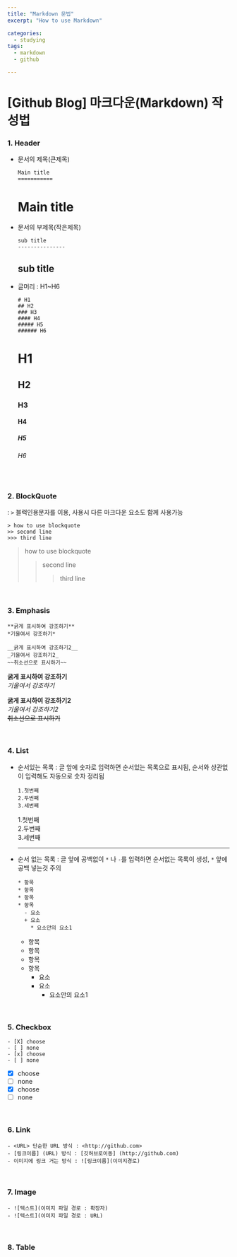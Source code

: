 ```yaml
---
title: "Markdown 문법"
excerpt: "How to use Markdown"

categories:
  - studying
tags:
  - markdown
  - github

---
```


[Github Blog] 마크다운(Markdown) 작성법
===================================

### 1. Header

* 문서의 제목(큰제목)
  
  ```
  Main title
  ===========
  ```
  
  Main title
  ============
  
* 문서의 부제목(작은제목)
  
   ```
   sub title
   ---------------
   ```
   
   sub title
   ------------
   
* 글머리 : H1~H6

  ```
  # H1
  ## H2
  ### H3
  #### H4
  ##### H5
  ###### H6
  ```
  
  # H1
  ## H2
  ### H3
  #### H4
  ##### H5
  ###### H6
  
&nbsp;  
### 2. BlockQuote
: `>`  블럭인용문자를 이용, 사용시 다른 마크다운 요소도 함께 사용가능

  ```
  > how to use blockquote
  >> second line
  >>> third line
  ```
  
  > how to use blockquote
  >> second line
  >>> third line
  
&nbsp;
### 3. Emphasis
  
  ```
  **굵게 표시하여 강조하기**
  *기울여서 강조하기*
  
  __굵게 표시하여 강조하기2__
  _기울여서 강조하기2_
  ~~취소선으로 표시하기~~
  ```
  
  **굵게 표시하여 강조하기**  
  *기울여서 강조하기*  
  
  __굵게 표시하여 강조하기2__  
  _기울여서 강조하기2_  
  ~~취소선으로 표시하기~~
  
  
&nbsp;
### 4. List

* 순서있는 목록 : 글 앞에 숫자로 입력하면 순서있는 목록으로 표시됨, 순서와 상관없이 입력해도 자동으로 숫자 정리됨
  
  ```
  1.첫번째
  2.두번째
  3.세번째
  ```
  
  1.첫번째  
  2.두번째  
  3.세번째  
  
  ---
  
* 순서 없는 목록 : 글 앞에 공백없이 `*` 나 `-`를 입력하면 순서없는 목록이 생성, `*` 앞에 공백 넣는것 주의

  ```
  * 항목
  * 항목
  * 항목
  * 항목
    - 요소
    + 요소
      * 요소안의 요소1
  ```
  
  * 항목
  * 항목
  * 항목
  * 항목
    - 요소
    + 요소
      * 요소안의 요소1
      

&nbsp;
### 5. Checkbox
  ```
  - [X] choose
  - [ ] none
  - [x] choose
  - [ ] none
  ```
  
  - [X] choose
  - [ ] none
  - [x] choose
  - [ ] none

&nbsp;
### 6. Link

  ```
  - <URL> 단순한 URL 방식 : <http://github.com>
  - [링크이름] (URL) 방식 : [깃허브로이동] (http://github.com)
  - 이미지에 링크 거는 방식 : ![링크이름](이미지경로)
  ```
  
&nbsp;
### 7. Image

  ```
  - ![텍스트](이미지 파일 경로 : 확장자)
  - ![텍스트](이미지 파일 경로 : URL)
  ```
  
&nbsp;
### 8. Table




 
 
  
 
    
  
  











